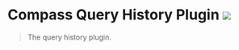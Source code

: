 # Compass Query History Plugin [![][npm_img]][npm_url]

> The query history plugin.

[npm_img]: https://img.shields.io/npm/v/@mongodb-js/compass-query-history.svg?style=flat-square
[npm_url]: https://www.npmjs.org/package/@mongodb-js/compass-query-history
